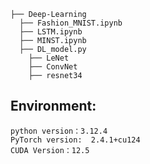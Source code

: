 ```
├── Deep-Learning
  ├── Fashion_MNIST.ipynb
  ├── LSTM.ipynb
  ├── MINST.ipynb
  ├── DL_model.py
    ├── LeNet
    ├── ConvNet
    ├── resnet34
``` 

## Environment:
```python version：3.12.4```  
```PyTorch version:  2.4.1+cu124```  
```CUDA Version：12.5```

